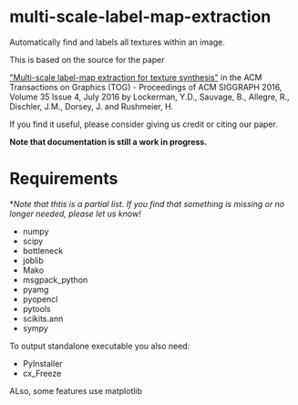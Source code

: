 # multi-scale-label-map-extraction
Automatically find and labels all textures within an image. 

This is based on the source for the paper 

["Multi-scale label-map extraction for texture synthesis"](http://graphics.cs.yale.edu/site/publications/multi-scale-label-map-extraction-texture-synthesis)
in the ACM Transactions on Graphics (TOG) - Proceedings of ACM SIGGRAPH 2016, Volume 35 Issue 4, July 2016 
by Lockerman, Y.D., Sauvage, B., Allegre, R., Dischler, J.M., Dorsey, J. and Rushmeier, H.

If you find it useful, please consider giving us credit or citing our paper.   

**Note that documentation is still a work in progress.**

# Requirements 

**Note that thtis is a partial list. If you find that something is missing or no longer needed, please let us know!*

* numpy
* scipy
* bottleneck
* joblib
* Mako
* msgpack_python
* pyamg
* pyopencl
* pytools
* scikits.ann
* sympy

To output standalone executable you also need:
* PyInstaller 
* cx_Freeze

ALso, some features use matplotlib
